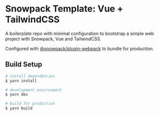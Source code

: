 # Snowpack Template: Vue + TailwindCSS

A boilerplate repo with minimal configuration to bootstrap a simple web project with Snowpack, Vue and TailwindCSS.

Configured with [@snowpack/plugin-webpack](https://github.com/snowpackjs/snowpack/tree/main/plugins/plugin-webpack) to bundle for production.

## Build Setup

```bash
# install dependencies
$ yarn install

# development environment
$ yarn dev

# build for production
$ yarn build
```
